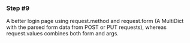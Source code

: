 ### Step #9

A better login page using request.method and request.form (A MultiDict with the parsed form data from POST or PUT requests), whereas request.values combines both form and args.

